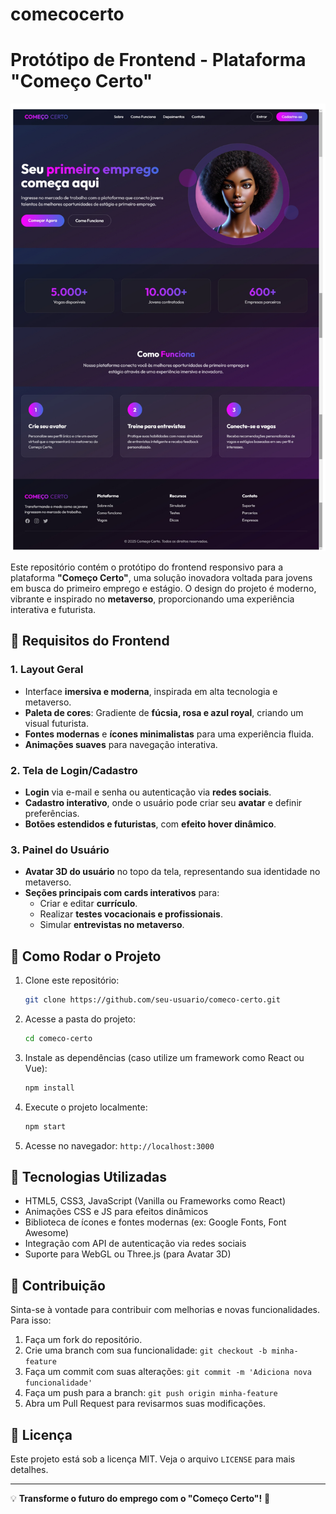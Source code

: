 # comecocerto
# Protótipo de Frontend - Plataforma "Começo Certo"
![Dashboard Preview](https://raw.githubusercontent.com/Stream-studio-bit/comecocerto/main/prototipo-frontend.jpg)

Este repositório contém o protótipo do frontend responsivo para a plataforma **"Começo Certo"**, uma solução inovadora voltada para jovens em busca do primeiro emprego e estágio. O design do projeto é moderno, vibrante e inspirado no **metaverso**, proporcionando uma experiência interativa e futurista.

## 🎨 Requisitos do Frontend

### 1. Layout Geral
- Interface **imersiva e moderna**, inspirada em alta tecnologia e metaverso.
- **Paleta de cores**: Gradiente de **fúcsia, rosa e azul royal**, criando um visual futurista.
- **Fontes modernas** e **ícones minimalistas** para uma experiência fluida.
- **Animações suaves** para navegação interativa.

### 2. Tela de Login/Cadastro
- **Login** via e-mail e senha ou autenticação via **redes sociais**.
- **Cadastro interativo**, onde o usuário pode criar seu **avatar** e definir preferências.
- **Botões estendidos e futuristas**, com **efeito hover dinâmico**.

### 3. Painel do Usuário
- **Avatar 3D do usuário** no topo da tela, representando sua identidade no metaverso.
- **Seções principais com cards interativos** para:
  - Criar e editar **currículo**.
  - Realizar **testes vocacionais e profissionais**.
  - Simular **entrevistas no metaverso**.

## 🚀 Como Rodar o Projeto

1. Clone este repositório:
   ```bash
   git clone https://github.com/seu-usuario/comeco-certo.git
   ```
2. Acesse a pasta do projeto:
   ```bash
   cd comeco-certo
   ```
3. Instale as dependências (caso utilize um framework como React ou Vue):
   ```bash
   npm install
   ```
4. Execute o projeto localmente:
   ```bash
   npm start
   ```
5. Acesse no navegador: `http://localhost:3000`

## 📌 Tecnologias Utilizadas
- HTML5, CSS3, JavaScript (Vanilla ou Frameworks como React)
- Animações CSS e JS para efeitos dinâmicos
- Biblioteca de ícones e fontes modernas (ex: Google Fonts, Font Awesome)
- Integração com API de autenticação via redes sociais
- Suporte para WebGL ou Three.js (para Avatar 3D)

## 📢 Contribuição
Sinta-se à vontade para contribuir com melhorias e novas funcionalidades. Para isso:
1. Faça um fork do repositório.
2. Crie uma branch com sua funcionalidade: `git checkout -b minha-feature`
3. Faça um commit com suas alterações: `git commit -m 'Adiciona nova funcionalidade'`
4. Faça um push para a branch: `git push origin minha-feature`
5. Abra um Pull Request para revisarmos suas modificações.

## 📄 Licença
Este projeto está sob a licença MIT. Veja o arquivo `LICENSE` para mais detalhes.

---

💡 **Transforme o futuro do emprego com o "Começo Certo"!** 🚀
